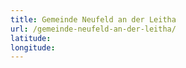 ```yaml
---
title: Gemeinde Neufeld an der Leitha
url: /gemeinde-neufeld-an-der-leitha/
latitude: 
longitude: 
---
```


